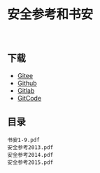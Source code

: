 <!---
title: 安全参考和书安
date: 2017-01-01 00:00:00
categories:
  - 计算机
tags:
  - 安全参考
  - 书安
--->

# 安全参考和书安

&zwj;

<!--more-->

## 下载

+   [Gitee](https://gitee.com/it-ebooks/hackcto-and-secbook)
+   [Github](https://github.com/it-ebooks-0/hackcto-and-secbook)
+   [Gitlab](https://gitlab.com/it-ebooks/hackcto-and-secbook)
+   [GitCode](https://gitcode.net/apachecn/hackcto-and-secbook)

## 目录

```
书安1-9.pdf
安全参考2013.pdf
安全参考2014.pdf
安全参考2015.pdf
```
